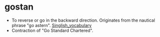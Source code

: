 # gostan

* To reverse or go in the backward direction. Originates from the nautical phrase "go astern". [Singlish_vocabulary](https://en.wikipedia.org/wiki/Singlish_vocabulary)
* Contraction of "Go Standard Chartered".
